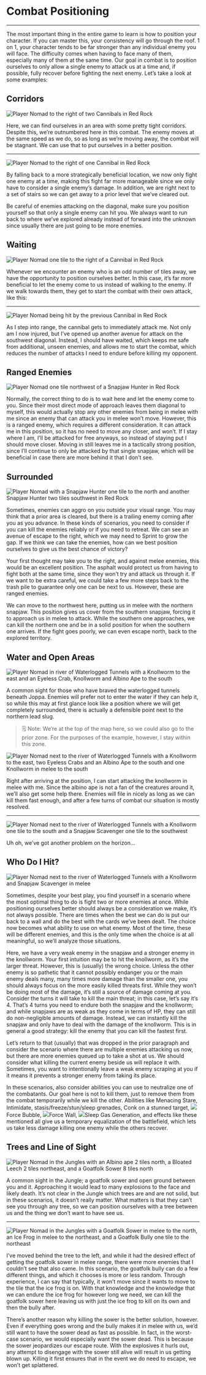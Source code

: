 # Combat Positioning

---

The most important thing in the entire game to learn is how to position your character. If you can master this, your consistency will go through the roof. 1 on 1, your character tends to be far stronger than any individual enemy you will face. The difficulty comes when having to face many of them, especially many of them at the same time. Our goal in combat is to position ourselves to only allow a single enemy to attack us at a time and, if possible, fully recover before fighting the next enemy. Let’s take a look at some examples:

## Corridors

![Player Nomad to the right of two Cannibals in Red Rock]($assetsDir/images/positioning/positioning_1.png)

Here, we can find ourselves in an area with some pretty tight corridors. Despite this, we’re outnumbered here in this combat. The enemy moves at the same speed as we do, so as long as we’re moving away, the combat will be stagnant. We can use that to put ourselves in a better position.

---

![Player Nomad to the right of one Cannibal in Red Rock]($assetsDir/images/positioning/positioning_2.png)

By falling back to a more strategically beneficial location, we now only fight one enemy at a time, making this fight far more manageable since we only have to consider a single enemy’s damage. In addition, we are right next to a set of stairs so we can get away to a prior level that we’ve cleared out.

Be careful of enemies attacking on the diagonal, make sure you position yourself so that only a single enemy can hit you. We always want to run back to where we’ve explored already instead of forward into the unknown since usually there are just going to be more enemies.

## Waiting

![Player Nomad one tile to the right of a Cannibal in Red Rock]($assetsDir/images/positioning/positioning_3.png)

Whenever we encounter an enemy who is an odd number of tiles away, we have the opportunity to position ourselves better. In this case, it’s far more beneficial to let the enemy come to us instead of walking to the enemy. If we walk towards them, they get to start the combat with their own attack, like this:

---

![Player Nomad being hit by the previous Cannibal in Red Rock]($assetsDir/images/positioning/positioning_4.png)

As I step into range, the cannibal gets to immediately attack me. Not only am I now injured, but I’ve opened up another avenue for attack on the southwest diagonal. Instead, I should have waited, which keeps me safe from additional, unseen enemies, and allows me to start the combat, which reduces the number of attacks I need to endure before killing my opponent.

## Ranged Enemies

![Player Nomad one tile northwest of a Snapjaw Hunter in Red Rock]($assetsDir/images/positioning/positioning_5.png)

Normally, the correct thing to do is to wait here and let the enemy come to you. Since their most direct mode of approach leaves them diagonal to myself, this would actually stop any other enemies from being in melee with me since an enemy that can attack you in melee won’t move. However, this is a ranged enemy, which requires a different consideration. It can attack me in this position, so it has no need to move any closer, and won’t. If I stay where I am, I’ll be attacked for free anyways, so instead of staying put I should move closer. Moving in still leaves me in a tactically strong position, since I’ll continue to only be attacked by that single snapjaw, which will be beneficial in case there are more behind it that I don’t see.

## Surrounded

![Player Nomad with a Snapjaw Hunter one tile to the north and another Snapjaw Hunter two tiles southwest in Red Rock]($assetsDir/images/positioning/positioning_6.png)

Sometimes, enemies can aggro on you outside your visual range. You may think that a prior area is cleared, but there is a trailing enemy coming after you as you advance. In these kinds of scenarios, you need to consider if you can kill the enemies reliably or if you need to retreat. We can see an avenue of escape to the right, which we may need to <span class="injected"><span class="skill">Sprint</span></span> to grow the gap. If we think we can take the enemies, how can we best position ourselves to give us the best chance of victory?

Your first thought may take you to the right, and against melee enemies, this would be an excellent position. The asphalt would protect us from having to fight both at the same time, since they won’t try and attack us through it. If we want to be extra careful, we could take a few more steps back to the trash pile to guarantee only one can be next to us. However, these are ranged enemies.

We can move to the northwest here, putting us in melee with the northern snapjaw. This position gives us cover from the southern snapjaw, forcing it to approach us in melee to attack. While the southern one approaches, we can kill the northern one and be in a solid position for when the southern one arrives. If the fight goes poorly, we can even escape north, back to the explored territory.

## Water and Open Areas

![Player Nomad in river of Waterlogged Tunnels with a Knollworm to the east and an Eyeless Crab, Knollworm and Albino Ape to the south]($assetsDir/images/positioning/positioning_7.png)

A common sight for those who have braved the waterlogged tunnels beneath Joppa. Enemies will prefer not to enter the water if they can help it, so while this may at first glance look like a position where we will get completely surrounded, there is actually a defensible point next to the northern lead slug.

> 🗒️ Note: We’re at the top of the map here, so we could also go to the prior zone. For the purposes of the example, however, I stay within this zone.

![Player Nomad next to the river of Waterlogged Tunnels with a Knollworm to the east, two Eyeless Crabs and an Albino Ape to the south and one Knollworm in melee to the south]($assetsDir/images/positioning/positioning_8.png)

Right after arriving at the position, I can start attacking the knollworm in melee with me. Since the albino ape is not a fan of the creatures around it, we’ll also get some help there. Enemies will file in nicely as long as we can kill them fast enough, and after a few turns of combat our situation is mostly resolved.

---

![Player Nomad next to the river of Waterlogged Tunnels with a Knollworm one tile to the south and a Snapjaw <span class="injected"><span class="skill">Scavenger</span></span> one tile to the southwest]($assetsDir/images/positioning/positioning_9.png)

Uh oh, we’ve got another problem on the horizon…

## Who Do I Hit?

![Player Nomad next to the river of Waterlogged Tunnels with a Knollworm and Snapjaw <span class="injected"><span class="skill">Scavenger</span></span> in melee]($assetsDir/images/positioning/positioning_10.png)

Sometimes, despite your best play, you find yourself in a scenario where the most optimal thing to do is fight two or more enemies at once. While positioning ourselves better should always be a consideration we make, it’s not always possible. There are times when the best we can do is put our back to a wall and do the best with the cards we’ve been dealt. The choice now becomes what ability to use on what enemy. Most of the time, these will be different enemies, and this is the only time when the choice is at all meaningful, so we’ll analyze those situations.

Here, we have a very weak enemy in the snapjaw and a stronger enemy in the knollworm. Your first intuition may be to hit the knollworm, as it’s the larger threat. However, this is (usually) the wrong choice. Unless the other enemy is so pathetic that it cannot possibly endanger you or the main enemy deals many, many times more damage than the smaller one, you should always focus on the more easily killed threats first. While they won’t be doing most of the damage, it’s still a source of damage coming at you. Consider the turns it will take to kill the main threat; in this case, let’s say it’s 4. That’s 4 turns you need to endure both the snapjaw and the knollworm; and while snapjaws are as weak as they come in terms of HP, they can still do non-negligible amounts of damage. Instead, we can instantly kill the snapjaw and only have to deal with the damage of the knollworm. This is in general a good strategy: kill the enemy that you can kill the fastest first.

Let’s return to that (usually) that was dropped in the prior paragraph and consider the scenario where there are multiple enemies attacking us now, but there are more enemies queued up to take a shot at us. We should consider what killing the current enemy beside us will replace it with. Sometimes, you want to intentionally leave a weak enemy scraping at you if it means it prevents a stronger enemy from taking its place.

In these scenarios, also consider abilities you can use to neutralize one of the combatants. Our goal here is not to kill them, just to remove them from the combat temporarily while we kill the other. Abilities like <span class="injected"><span class="skill">Menacing Stare</span></span>, <span class="injected"><span class="skill">Intimidate</span></span>, stasis/freeze/stun/sleep grenades, <span class="injected"><span class="skill">Conk</span></span> on a stunned target, <span class="injected"><span><img class="inline-icon" src="/1/asset/s/latest/public/assets/images/mutationImages/forceBubble.png" /></span><span class="mutation">Force Bubble</span></span>, <span class="injected"><span><img class="inline-icon" src="/1/asset/s/latest/public/assets/images/mutationImages/forceWall.png" /></span><span class="mutation">Force Wall</span></span>, <span class="injected"><span><img class="inline-icon" src="/1/asset/s/latest/public/assets/images/mutationImages/sleepGasGeneration.png" /></span><span class="mutation">Sleep Gas Generation</span></span>, and effects like these mentioned all give us a temporary equalization of the battlefield, which lets us take less damage killing one enemy while the others recover.

## Trees and Line of Sight

![Player Nomad in the Jungles with an Albino ape 2 tiles north, a Bloated Leech 2 tiles northeast, and a Goatfolk Sower 8 tiles north]($assetsDir/images/positioning/positioning_11.png)

A common sight in the Jungle; a goatfolk sower and open ground between you and it. Approaching it would lead to many explosions to the face and likely death. It’s not clear in the Jungle which trees are and are not solid, but in these scenarios, it doesn’t really matter. What matters is that they can’t see you through any tree, so we can position ourselves with a tree between us and the thing we don’t want to have see us.

---

![Player Nomad in the Jungles with a Goatfolk Sower in melee to the north, an Ice Frog in melee to the northeast, and a Goatfolk Bully one tile to the northeast]($assetsDir/images/positioning/positioning_12.png)

I’ve moved behind the tree to the left, and while it had the desired effect of getting the goatfolk sower in melee range, there were more enemies that I couldn’t see that also came. In this scenario, the goatfolk bully can do a few different things, and which it chooses is more or less random. Through experience, I can say that typically, it won’t move since it wants to move to the tile that the ice frog is on. With that knowledge and the knowledge that we can endure the ice frog for however long we need, we can kill the goatfolk sower here leaving us with just the ice frog to kill on its own and then the bully after.

There’s another reason why killing the sower is the better solution, however. Even if everything goes wrong and the bully makes it in melee with us, we’d still want to have the sower dead as fast as possible. In fact, in the worst-case scenario, we would especially want the sower dead. This is because the sower jeopardizes our escape route. With the explosives it hurls out, any attempt to disengage with the sower still alive will result in us getting blown up. Killing it first ensures that in the event we do need to escape, we won’t get splattered.